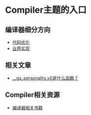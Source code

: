# Compiler主题的入口

## 编译器细分方向

* [代码优化](./optimization/optimization_entry.md)
* [业界实现](./llvm/llvm_entry.md)

## 相关文章

* [__gx_personality_v0是什么函数？](WhatIsGxPersonalityV0.md)

## Compiler相关资源

* [编译器相关书籍](CompilerRelatedBooks.md)